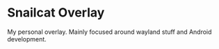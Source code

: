 # Snailcat Overlay

My personal overlay.
Mainly focused around wayland stuff and Android development.
